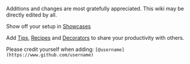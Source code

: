 Additions and changes are most gratefully appreciated. This wiki may be directly edited by all.

Show off your setup in [Showcases](./Showcases)

Add [Tips](./Tips), [Recipes](./Recipes) and [Decorators](./Decorators) to share your productivity with others.

Please credit yourself when adding:
`[@username](https://www.github.com/username)`


